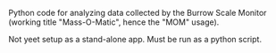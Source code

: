 Python code for analyzing data collected by the Burrow Scale Monitor (working title "Mass-O-Matic", hence the "MOM" usage). 

Not yeet setup as a stand-alone app. Must be run as a python script.
